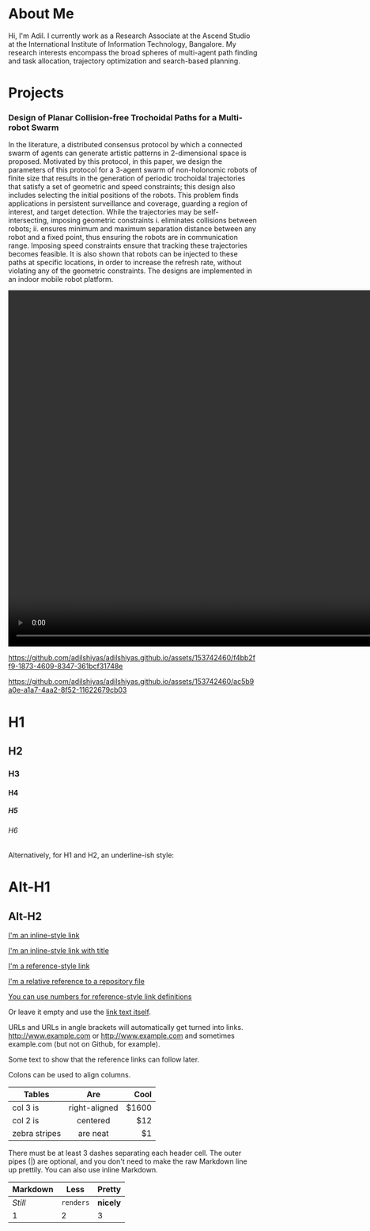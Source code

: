 # About Me

Hi, I'm Adil. I currently work as a Research Associate at the Ascend Studio at the International Institute of Information Technology, Bangalore. My research interests encompass the broad spheres of multi-agent path finding and task allocation, trajectory optimization and search-based planning.

# Projects

### Design of Planar Collision-free Trochoidal Paths for a Multi-robot Swarm

In the literature, a distributed consensus protocol by which a connected swarm of agents can generate artistic patterns in 2-dimensional space is proposed. Motivated by this protocol, in this paper, we design the parameters of this protocol for a 3-agent swarm of non-holonomic robots of finite size that results in the generation of periodic trochoidal trajectories that satisfy a set of geometric and speed constraints; this design also includes selecting the initial positions of the robots. This problem finds applications in persistent surveillance and coverage, guarding a region of interest, and target detection. While the trajectories may be self-intersecting, imposing geometric constraints i. eliminates collisions between robots; ii. ensures minimum and maximum separation distance between any robot and a fixed point, thus ensuring the robots are in communication range. Imposing speed constraints ensure that tracking these trajectories becomes feasible. It is also shown that robots can be injected to these paths at specific locations, in order to increase the refresh rate, without violating any of the geometric constraints. The designs are implemented in an indoor mobile robot platform.


<video width="1280" height="720" controls autoplay muted loop>
<source src="videos/WebIntroG.mp4" type="video/mp4">
 Your browser does not support the video tag.
</video>


https://github.com/adilshiyas/adilshiyas.github.io/assets/153742460/f4bb2ff9-1873-4609-8347-361bcf31748e



https://github.com/adilshiyas/adilshiyas.github.io/assets/153742460/ac5b9a0e-a1a7-4aa2-8f52-11622679cb03




# H1
## H2
### H3
#### H4
##### H5
###### H6

Alternatively, for H1 and H2, an underline-ish style:

Alt-H1
======

Alt-H2
------
[I'm an inline-style link](https://www.google.com)

[I'm an inline-style link with title](https://www.google.com "Google's Homepage")

[I'm a reference-style link][Arbitrary case-insensitive reference text]

[I'm a relative reference to a repository file](../blob/master/LICENSE)

[You can use numbers for reference-style link definitions][1]

Or leave it empty and use the [link text itself].

URLs and URLs in angle brackets will automatically get turned into links. 
http://www.example.com or <http://www.example.com> and sometimes 
example.com (but not on Github, for example).

Some text to show that the reference links can follow later.

[arbitrary case-insensitive reference text]: https://www.mozilla.org
[1]: http://slashdot.org
[link text itself]: http://www.reddit.com

Colons can be used to align columns.

| Tables        | Are           | Cool  |
| ------------- |:-------------:| -----:|
| col 3 is      | right-aligned | $1600 |
| col 2 is      | centered      |   $12 |
| zebra stripes | are neat      |    $1 |

There must be at least 3 dashes separating each header cell.
The outer pipes (|) are optional, and you don't need to make the 
raw Markdown line up prettily. You can also use inline Markdown.

Markdown | Less | Pretty
--- | --- | ---
*Still* | `renders` | **nicely**
1 | 2 | 3
